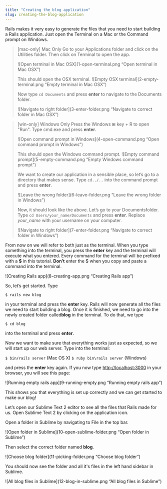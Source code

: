 ```yaml
---
title: "Creating the blog application"
slug: creating-the-blog-application
---
```


Rails makes it very easy to generate the files that you need to start building a Rails application. Just open the Terminal on a Mac or the Command prompt on Windows.

> [mac-only]
> Mac Only
> Go to your Applications folder and click on the Utilities folder. Then click on Terminal to open the app.
>
> ![Open terminal in Mac OSX](1-open-terminal.png “Open terminal in Mac OSX”)
>
> This should open the OSX terminal.
> ![Empty OSX terminal](2-empty-terminal.png “Empty terminal in Mac OSX”)
>
> Now type ​`cd Documents` ​and press ​**enter** to navigate to the Documents folder.
>
>![Navigate to right folder](3-enter-folder.png “Navigate to correct folder in Mac OSX”)


> [win-only]
> Windows Only
> Press the Windows ⊞​ ​key + R to open "Run". Type cmd.exe and press **enter**.
>
> ![Open command prompt in Windows](4-open-command.png “Open command prompt in Windows”)
>
> This should open the Windows command prompt.
> ![Empty command prompt](5-empty-command.png “Empty Windows command prompt”)
>
> We want to create our application in a sensible place, so let’s go to a directory that makes sense. Type ​`cd../..​` into the command prompt and press **enter**.​
>
>![Leave the wrong folder](6-leave-folder.png “Leave the wrong folder in Windows”)
>
> Now, it should look like the above. Let’s go to your D​ocuments​ folder. Type ​`cd Users/your_name/Documents​` and press **enter**. ​Replace *your_name*​ with your username on your computer.
>
>![Navigate to right folder](7-enter-folder.png “Navigate to correct folder in Windows”)

From now on we will refer to both just as the ​terminal​. When you type something into the terminal, you press the **enter** ​key and the terminal will execute what you entered. Every command for the terminal will be prefixed with a​ **$** ​in this tutorial. **D​on’t** e​nter the $ when you copy and paste a command into the terminal.

![Creating Rails app](8-creating-app.png “Creating Rails app”)

So, let’s get started. Type

`$ ​rails new blog`

in your terminal and press the **enter** key. Rails will now generate all the files we need to start building a blog. Once it is finished, we need to go into the newly created folder called​ **blog** in the terminal. To do that, we type

`$ ​cd blog`

into the terminal and press **enter**.

Now we want to make sure that everything works just as expected, so we will start up our web server. Type into the terminal:

`$ ​bin/rails server` ​(Mac OS X) 
`$ ​ruby bin\rails server` ​(Windows) 

and press the **enter** key again. If you now type [http://localhost:3000](http://localhost:3000) in your browser, you will see this page:

![Running empty rails app](9-running-empty.png “Running empty rails app”)

This shows you that everything is set up correctly and we can get started to make our blog!

Let’s open our Sublime Text 2 editor to see all the files that Rails made for us. Open Sublime Text 2 by clicking on the application icon.

Open a folder in Sublime by navigating to File in the top bar. 

![Open folder in Sublime](10-open-sublime-folder.png “Open folder in Sublime”)

Then select the correct folder named **blog**.

![Choose blog folder](11-picking-folder.png “Choose blog folder”)

You should now see the folder and all it's files in the left hand sidebar in Sublime.

![All blog files in Sublime](12-blog-in-sublime.png “All blog files in Sublime”)

